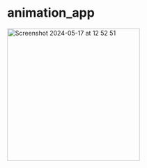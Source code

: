# animation_app

<img width="304" alt="Screenshot 2024-05-17 at 12 52 51" src="https://github.com/Hiru1003/animation_app/assets/122656994/e27d0569-fee1-461d-8efd-17c267be2407">
